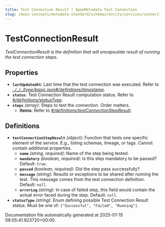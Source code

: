 ```yaml
---
title: Test Connection Result | OpenMetadata Test Connection
slug: /main-concepts/metadata-standard/schemas/entity/services/connections/testconnectionresult
---
```


# TestConnectionResult

*TestConnectionResult is the definition that will encapsulate result of running the test connection steps.*

## Properties

- **`lastUpdatedAt`**: Last time that the test connection was executed. Refer to *[../../../type/basic.json#/definitions/timestamp](#/../../type/basic.json#/definitions/timestamp)*.
- **`status`**: Test Connection Result computation status. Refer to *[#/definitions/statusType](#definitions/statusType)*.
- **`steps`** *(array)*: Steps to test the connection. Order matters.
  - **Items**: Refer to *[#/definitions/testConnectionStepResult](#definitions/testConnectionStepResult)*.
## Definitions

- **`testConnectionStepResult`** *(object)*: Function that tests one specific element of the service. E.g., listing schemas, lineage, or tags. Cannot contain additional properties.
  - **`name`** *(string, required)*: Name of the step being tested.
  - **`mandatory`** *(boolean, required)*: Is this step mandatory to be passed? Default: `true`.
  - **`passed`** *(boolean, required)*: Did the step pass successfully?
  - **`message`** *(string)*: Results or exceptions to be shared after running the test. This message comes from the test connection definition. Default: `null`.
  - **`errorLog`** *(string)*: In case of failed step, this field would contain the actual error faced during the step. Default: `null`.
- **`statusType`** *(string)*: Enum defining possible Test Connection Result status. Must be one of: `["Successful", "Failed", "Running"]`.


Documentation file automatically generated at 2025-01-15 09:05:41.923720+00:00.
